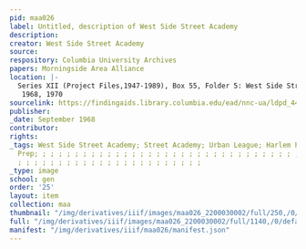 ```yaml
---
pid: maa026
label: Untitled, description of West Side Street Academy
description:
creator: West Side Street Academy
source:
respository: Columbia University Archives
papers: Morningside Area Alliance
location: |-
  Series XII (Project Files,1947-1989), Box 55, Folder 5: West Side Street Academy,
   1968, 1970
sourcelink: https://findingaids.library.columbia.edu/ead/nnc-ua/ldpd_4412857
publisher:
_date: September 1968
contributor:
rights:
_tags: West Side Street Academy; Street Academy; Urban League; Harlem Prep; Newark
  Prep; ; ; ; ; ; ; ; ; ; ; ; ; ; ; ; ; ; ; ; ; ; ; ; ; ; ; ; ; ; ; ; ; ; ; ; ; ;
  ; ; ; ; ; ; ; ; ; ; ; ; ; ; ; ; ; ; ; ; ; ; ;
_type: image
school: gen
order: '25'
layout: item
collection: maa
thumbnail: "/img/derivatives/iiif/images/maa026_2200030002/full/250,/0/default.jpg"
full: "/img/derivatives/iiif/images/maa026_2200030002/full/1140,/0/default.jpg"
manifest: "/img/derivatives/iiif/maa026/manifest.json"
---
```

